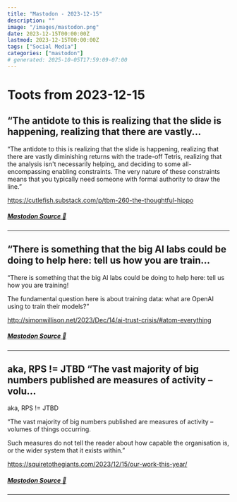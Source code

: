 ```yaml
---
title: "Mastodon - 2023-12-15"
description: ""
image: "/images/mastodon.png"
date: 2023-12-15T00:00:00Z
lastmod: 2023-12-15T00:00:00Z
tags: ["Social Media"]
categories: ["mastodon"]
# generated: 2025-10-05T17:59:09-07:00
---
```


# Toots from 2023-12-15

## “The antidote to this is realizing that the slide is happening, realizing that there are vastly...

“The antidote to this is realizing that the slide is happening, realizing that there are vastly diminishing returns with the trade-off Tetris, realizing that the analysis isn't necessarily helping, and deciding to some all-encompassing enabling constraints. The very nature of these constraints means that you typically need someone with formal authority to draw the line.”

<https://cutlefish.substack.com/p/tbm-260-the-thoughtful-hippo>

##### [Mastodon Source 🐘](https://hachyderm.io/@mweagle/111582011466290378)

---

## “There is something that the big AI labs could be doing to help here: tell us how you are train...

“There is something that the big AI labs could be doing to help here: tell us how you are training!

The fundamental question here is about training data: what are OpenAI using to train their models?”

<http://simonwillison.net/2023/Dec/14/ai-trust-crisis/#atom-everything>

##### [Mastodon Source 🐘](https://hachyderm.io/@mweagle/111581971350681717)

---

## aka, RPS != JTBD  “The vast majority of big numbers published are measures of activity – volu...

aka, RPS != JTBD

“The vast majority of big numbers published are measures of activity – volumes of things occurring.

Such measures do not tell the reader about how capable the organisation is, or the wider system that it exists within.”

<https://squiretothegiants.com/2023/12/15/our-work-this-year/>

##### [Mastodon Source 🐘](https://hachyderm.io/@mweagle/111581952923447912)

---

